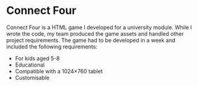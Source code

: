 # Connect Four

Connect Four is a HTML game I developed for a university module. While I wrote the code, my team produced the game assets and handled other project requirements. The game had to be developed in a week and included the following requirements:

- For kids aged 5-8
- Educational
- Compatible with a 1024×760 tablet
- Customisable

